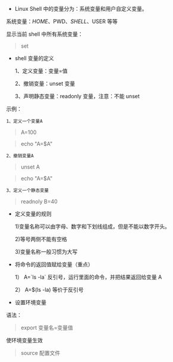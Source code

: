 * Linux Shell 中的变量分为：系统变量和用户自定义变量。

系统变量：$HOME、$PWD、$SHELL、$USER 等等

显示当前 shell 中所有系统变量：
> set

* shell 变量的定义

    1、定义变量：变量=值

    2、撤销变量：unset 变量

    3、声明静态变量：readonly 变量，注意：不能 unset

示例：

    1、定义一个变量A

> A=100

> echo "A=$A"

    2、撤销变量A

>unset A

> echo "A=$A"

    3、定义一个静态变量

> readnoly B=40

* 定义变量的规则

    1)变量名称可以由字母、数字和下划线组成，但是不能以数字开头。

    2)等号两侧不能有空格

    3)变量名称一般习惯为大写

* 将命令的返回值赋给变量（重点）

    1）	A=\`ls -la\` 反引号，运行里面的命令，并把结果返回给变量 A

    2）	A=$(ls -la) 等价于反引号

* 设置环境变量

语法：

>	export 变量名=变量值

使环境变量生效

> source 配置文件




